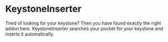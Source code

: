 # KeystoneInserter
 
Tired of looking for your keystone?
Then you have found exactly the right addon here.
KeystoneInserter searches your pocket for your keystone and inserts it automatically.
